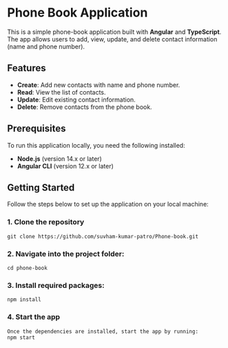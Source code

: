 # Phone Book Application

This is a simple phone-book application built with **Angular** and **TypeScript**. The app allows users to add, view, update, and delete contact information (name and phone number).

## Features

- **Create**: Add new contacts with name and phone number.
- **Read**: View the list of contacts.
- **Update**: Edit existing contact information.
- **Delete**: Remove contacts from the phone book.

## Prerequisites

To run this application locally, you need the following installed:

- **Node.js** (version 14.x or later)
- **Angular CLI** (version 12.x or later)

## Getting Started

Follow the steps below to set up the application on your local machine:

### 1. Clone the repository
    git clone https://github.com/suvham-kumar-patro/Phone-book.git

### 2. Navigate into the project folder:
    cd phone-book

### 3. Install required packages:
    npm install

### 4. Start the app
    Once the dependencies are installed, start the app by running:
    npm start

